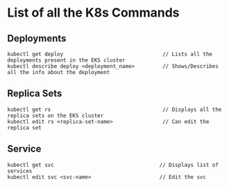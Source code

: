 # List of all the K8s Commands

## Deployments

```
kubectl get deploy                                // Lists all the deployments present in the EKS cluster
kubectl describe deploy <deployment_name>         // Shows/Describes all the info about the deployment
```

## Replica Sets

```
kubectl get rs                                    // Displays all the replica sets on the EKS cluster
kubectl edit rs <replica-set-name>                // Can edit the replica set
```

## Service

```
kubectl get svc                                  // Displays list of services
kubectl edit svc <svc-name>                      // Edit the svc
```








